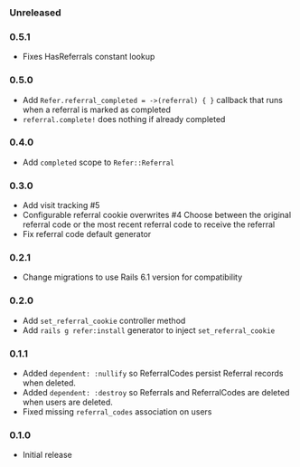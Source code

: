 ### Unreleased

### 0.5.1

* Fixes HasReferrals constant lookup

### 0.5.0

* Add `Refer.referral_completed = ->(referral) { }` callback that runs when a referral is marked as completed
* `referral.complete!` does nothing if already completed

### 0.4.0

* Add `completed` scope to `Refer::Referral`

### 0.3.0

* Add visit tracking #5
* Configurable referral cookie overwrites #4
  Choose between the original referral code or the most recent referral code to receive the referral
* Fix referral code default generator

### 0.2.1

* Change migrations to use Rails 6.1 version for compatibility

### 0.2.0

* Add `set_referral_cookie` controller method
* Add `rails g refer:install` generator to inject `set_referral_cookie`

### 0.1.1

* Added `dependent: :nullify` so ReferralCodes persist Referral records when deleted.
* Added `dependent: :destroy` so Referrals and ReferralCodes are deleted when users are deleted.
* Fixed missing `referral_codes` association on users

### 0.1.0

* Initial release
